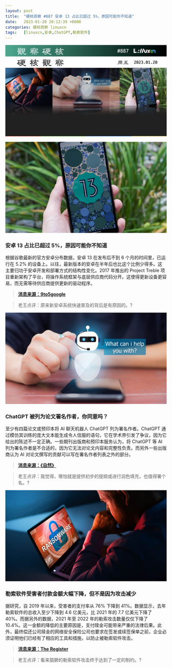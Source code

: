 ```yaml
---
layout: post
title:	"硬核观察 #887 安卓 13 占比已超过 5%，原因可能你不知道"
date:	2023-01-20 20:12:39 +0800 
categories:	硬核观察 linuxcn 
tags:	[linuxcn,安卓,ChatGPT,勒索软件]
---
```



![](/Asserts/Images/album/202301/20/201151gy4nym3k8du44nua.jpg)


![](/Asserts/Images/album/202301/20/201200kvkeot91g1ztuxt9.jpg)


### 安卓 13 占比已超过 5%，原因可能你不知道


根据谷歌最新的官方安卓分布数据，安卓 13 在发布后不到 6 个月的时间里，已运行在 5.2% 的设备上。以往，最新版本的安卓在半年后也比这个比例少得多。这主要归功于安卓开发和部署方式的结构性变化。2017 年推出的 Project Treble 项目重新架构了平台，将操作系统框架与底层供应商代码分开。这使得更新设备更容易，而无需等待供应商提供更新的驱动程序。



> 
> **[消息来源：9to5google](https://9to5google.com/2023/01/18/android-13-device-distribution/)**
> 
> 
> 



> 
> 老王点评：原来新安卓系统快速普及的背后是有原因的。?
> 
> 
> 


![](/Asserts/Images/album/202301/20/201209pkxrmxjqlqxnhrjl.jpg)


### ChatGPT 被列为论文署名作者，你同意吗？


至少有四篇论文或预印本将 AI 聊天机器人 ChatGPT 列为署名作者。ChatGPT 通过模仿其训练的庞大文本能生成令人信服的语句，它在学术界引发了争议，因为它给出的陈述不一定正确。一些期刊出版商和预印本服务认为，将 ChatGPT 等 AI 列为署名作者是不合适的，因为它无法对论文内容和完整性负责。而另外一些出版商认为 AI 对论文撰写的贡献可以写在署名作者列表之外的部分。



> 
> **[消息来源：《自然》](https://www.nature.com/articles/d41586-023-00107-z)**
> 
> 
> 



> 
> 老王点评：我觉得，哪怕就是提供初步的提纲或进行润色填充，也值得署个名。?
> 
> 
> 


![](/Asserts/Images/album/202301/20/201223hqxtbkmgqdxe9tmx.jpg)


### 勒索软件受害者付款金额大幅下降，但不是因为攻击减少


据研究，自 2019 年以来，受害者的支付率从 76% 下降到 41%。数据显示，去年勒索软件的总收入至少下降到 4.6 亿美元，比 2021 年的 7.7 亿美元下降了 40%。而据另外的数据，2021 年至 2022 年的勒索攻击数量仅仅下降了 10.4%。这一金额的降低的主要原因是，支付赎金可能带来严重的法律后果。此外，最终偿还公司赎金的网络安全保险公司也要求在签发或续签保单之前，企业必须证明他们已经有了相应的工具和措施，以防止被勒索软件攻击。



> 
> **[消息来源：The Register](https://www.theregister.com/2023/01/19/ransomware_payments_down/)**
> 
> 
> 



> 
> 老王点评：看来猖獗的勒索软件攻击终于达到了一定的制约。?
> 
> 
>
